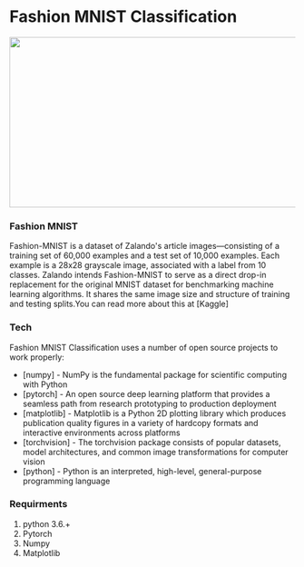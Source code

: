﻿# Fashion MNIST Classification
<p align="center">
  <img width="960" height="300" src="https://user-images.githubusercontent.com/32094006/51413862-16034900-1b92-11e9-8d02-02697ccfa7f0.png">
</p>



### Fashion MNIST
Fashion-MNIST is a dataset of Zalando's article images—consisting of a training set of 60,000 examples and a test set of 10,000 examples. Each example is a 28x28 grayscale image, associated with a label from 10 classes. Zalando intends Fashion-MNIST to serve as a direct drop-in replacement for the original MNIST dataset for benchmarking machine learning algorithms. It shares the same image size and structure of training and testing splits.You can read more about this at [Kaggle]


### Tech

Fashion MNIST Classification uses a number of open source projects to work properly:

* [numpy] - NumPy is the fundamental package for scientific computing with Python
* [pytorch] - An open source deep learning platform that provides a seamless path from research prototyping to production deployment
* [matplotlib] - Matplotlib is a Python 2D plotting library which produces publication quality figures in a variety of hardcopy formats and interactive environments across platforms
* [torchvision] - The torchvision package consists of popular datasets, model architectures, and common image transformations for computer vision
* [python] - Python is an interpreted, high-level, general-purpose programming language


### Requirments
<ol>
  <li>python 3.6.+ </li>
  <li>Pytorch</li>
  <li>Numpy</li>
  <li>Matplotlib</li>
</ol>

 
